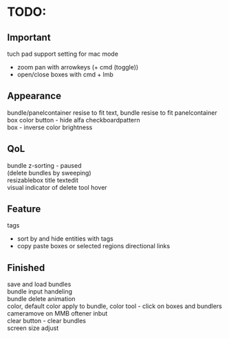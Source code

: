 # TODO:

## Important  
tuch pad support
setting for mac mode  
- zoom pan with arrowkeys (+ cmd (toggle))
- open/close boxes with cmd + lmb

## Appearance  
bundle/panelcontainer resise to fit text, bundle resise to fit panelcontainer  
box color button - hide alfa checkboardpattern  
box - inverse color brightness  


## QoL
bundle z-sorting - paused  
(delete bundles by sweeping)  
resizablebox title textedit  
visual indicator of delete tool hover

## Feature
tags  
- sort by and hide entities with tags  
- copy paste boxes or selected regions
directional links  


## Finished
save and load bundles  
bundle input handeling  
bundle delete animation  
color, default color apply to bundle, color tool - click on boxes and bundlers  
cameramove on MMB oftener inbut  
clear button - clear bundles  
screen size adjust
